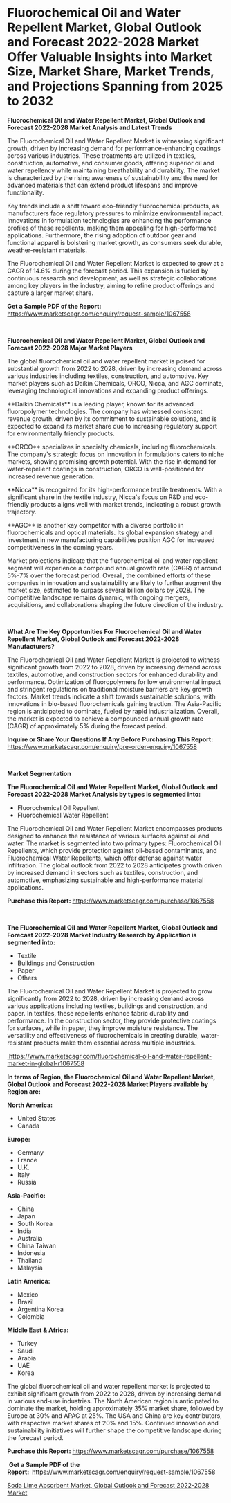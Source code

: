 <p><h1>Fluorochemical Oil and Water Repellent Market, Global Outlook and Forecast 2022-2028 Market Offer Valuable Insights into Market Size, Market Share, Market Trends, and Projections Spanning from 2025 to 2032</h1></p><p><strong>Fluorochemical Oil and Water Repellent Market, Global Outlook and Forecast 2022-2028 Market Analysis and Latest Trends</strong></p>
<p><p>The Fluorochemical Oil and Water Repellent Market is witnessing significant growth, driven by increasing demand for performance-enhancing coatings across various industries. These treatments are utilized in textiles, construction, automotive, and consumer goods, offering superior oil and water repellency while maintaining breathability and durability. The market is characterized by the rising awareness of sustainability and the need for advanced materials that can extend product lifespans and improve functionality.</p><p>Key trends include a shift toward eco-friendly fluorochemical products, as manufacturers face regulatory pressures to minimize environmental impact. Innovations in formulation technologies are enhancing the performance profiles of these repellents, making them appealing for high-performance applications. Furthermore, the rising adoption of outdoor gear and functional apparel is bolstering market growth, as consumers seek durable, weather-resistant materials.</p><p>The Fluorochemical Oil and Water Repellent Market is expected to grow at a CAGR of 14.6% during the forecast period. This expansion is fueled by continuous research and development, as well as strategic collaborations among key players in the industry, aiming to refine product offerings and capture a larger market share.</p></p>
<p><strong>Get a Sample PDF of the Report:&nbsp;</strong> <a href="https://www.marketscagr.com/enquiry/request-sample/1067558?utm_campaign=2800&utm_medium=2&utm_source=Github&utm_content=ia&utm_term=21032025&utm_id=fluorochemical-oil-and-water-repellent-market-global-outlook-and-forecast-2022-2028">https://www.marketscagr.com/enquiry/request-sample/1067558</a></p>
<p>&nbsp;</p>
<p><strong>Fluorochemical Oil and Water Repellent Market, Global Outlook and Forecast 2022-2028 Major Market Players</strong></p>
<p><p>The global fluorochemical oil and water repellent market is poised for substantial growth from 2022 to 2028, driven by increasing demand across various industries including textiles, construction, and automotive. Key market players such as Daikin Chemicals, ORCO, Nicca, and AGC dominate, leveraging technological innovations and expanding product offerings.</p><p>**Daikin Chemicals** is a leading player, known for its advanced fluoropolymer technologies. The company has witnessed consistent revenue growth, driven by its commitment to sustainable solutions, and is expected to expand its market share due to increasing regulatory support for environmentally friendly products.</p><p>**ORCO** specializes in specialty chemicals, including fluorochemicals. The company's strategic focus on innovation in formulations caters to niche markets, showing promising growth potential. With the rise in demand for water-repellent coatings in construction, ORCO is well-positioned for increased revenue generation.</p><p>**Nicca** is recognized for its high-performance textile treatments. With a significant share in the textile industry, Nicca's focus on R&D and eco-friendly products aligns well with market trends, indicating a robust growth trajectory.</p><p>**AGC** is another key competitor with a diverse portfolio in fluorochemicals and optical materials. Its global expansion strategy and investment in new manufacturing capabilities position AGC for increased competitiveness in the coming years.</p><p>Market projections indicate that the fluorochemical oil and water repellent segment will experience a compound annual growth rate (CAGR) of around 5%-7% over the forecast period. Overall, the combined efforts of these companies in innovation and sustainability are likely to further augment the market size, estimated to surpass several billion dollars by 2028. The competitive landscape remains dynamic, with ongoing mergers, acquisitions, and collaborations shaping the future direction of the industry.</p></p>
<p>&nbsp;</p>
<p><strong>What Are The Key Opportunities For Fluorochemical Oil and Water Repellent Market, Global Outlook and Forecast 2022-2028 Manufacturers?</strong></p>
<p><p>The Fluorochemical Oil and Water Repellent Market is projected to witness significant growth from 2022 to 2028, driven by increasing demand across textiles, automotive, and construction sectors for enhanced durability and performance. Optimization of fluoropolymers for low environmental impact and stringent regulations on traditional moisture barriers are key growth factors. Market trends indicate a shift towards sustainable solutions, with innovations in bio-based fluorochemicals gaining traction. The Asia-Pacific region is anticipated to dominate, fueled by rapid industrialization. Overall, the market is expected to achieve a compounded annual growth rate (CAGR) of approximately 5% during the forecast period.</p></p>
<p><strong>Inquire or Share Your Questions If Any Before Purchasing This Report:</strong> <a href="https://www.marketscagr.com/enquiry/pre-order-enquiry/1067558?utm_campaign=2800&utm_medium=2&utm_source=Github&utm_content=ia&utm_term=21032025&utm_id=fluorochemical-oil-and-water-repellent-market-global-outlook-and-forecast-2022-2028">https://www.marketscagr.com/enquiry/pre-order-enquiry/1067558</a></p>
<p>&nbsp;</p>
<p><strong>Market Segmentation</strong></p>
<p><strong>The Fluorochemical Oil and Water Repellent Market, Global Outlook and Forecast 2022-2028 Market Analysis by types is segmented into:</strong></p>
<p><ul><li>Fluorochemical Oil Repellent</li><li>Fluorochemical Water Repellent</li></ul></p>
<p><p>The Fluorochemical Oil and Water Repellent Market encompasses products designed to enhance the resistance of various surfaces against oil and water. The market is segmented into two primary types: Fluorochemical Oil Repellents, which provide protection against oil-based contaminants, and Fluorochemical Water Repellents, which offer defense against water infiltration. The global outlook from 2022 to 2028 anticipates growth driven by increased demand in sectors such as textiles, construction, and automotive, emphasizing sustainable and high-performance material applications.</p></p>
<p><strong>Purchase this Report:&nbsp;</strong><a href="https://www.marketscagr.com/purchase/1067558?utm_campaign=2800&utm_medium=2&utm_source=Github&utm_content=ia&utm_term=21032025&utm_id=fluorochemical-oil-and-water-repellent-market-global-outlook-and-forecast-2022-2028">https://www.marketscagr.com/purchase/1067558</a></p>
<p>&nbsp;</p>
<p><strong>The Fluorochemical Oil and Water Repellent Market, Global Outlook and Forecast 2022-2028 Market Industry Research by Application is segmented into:</strong></p>
<p><ul><li>Textile</li><li>Buildings and Construction</li><li>Paper</li><li>Others</li></ul></p>
<p><p>The Fluorochemical Oil and Water Repellent Market is projected to grow significantly from 2022 to 2028, driven by increasing demand across various applications including textiles, buildings and construction, and paper. In textiles, these repellents enhance fabric durability and performance. In the construction sector, they provide protective coatings for surfaces, while in paper, they improve moisture resistance. The versatility and effectiveness of fluorochemicals in creating durable, water-resistant products make them essential across multiple industries.</p></p>
<p><a href="https://www.marketscagr.com/fluorochemical-oil-and-water-repellent-market-in-global-r1067558?utm_campaign=2800&utm_medium=2&utm_source=Github&utm_content=ia&utm_term=21032025&utm_id=fluorochemical-oil-and-water-repellent-market-global-outlook-and-forecast-2022-2028">&nbsp;https://www.marketscagr.com/fluorochemical-oil-and-water-repellent-market-in-global-r1067558</a></p>
<p><strong>In terms of Region, the Fluorochemical Oil and Water Repellent Market, Global Outlook and Forecast 2022-2028 Market Players available by Region are:</strong></p>
<p>
    <p> <strong> North America: </strong>
        <ul>
            <li>United States</li>
            <li>Canada</li>
        </ul>
        </p> 
    <p> <strong> Europe: </strong>
        <ul>
            <li>Germany</li>
            <li>France</li>
            <li>U.K.</li>
            <li>Italy</li>
            <li>Russia</li>
        </ul>
        </p> 
    <p> <strong> Asia-Pacific: </strong>
        <ul>
            <li>China</li>
            <li>Japan</li>
            <li>South Korea</li>
            <li>India</li>
            <li>Australia</li>
            <li>China Taiwan</li>
            <li>Indonesia</li>
            <li>Thailand</li>
            <li>Malaysia</li>
        </ul>
        </p> 
    <p> <strong> Latin America: </strong>
        <ul>
            <li>Mexico</li>
            <li>Brazil</li>
            <li>Argentina Korea</li>
            <li>Colombia</li>
        </ul>
        </p> 
    <p> <strong> Middle East & Africa: </strong>
        <ul>
            <li>Turkey</li>
            <li>Saudi</li>
            <li>Arabia</li>
            <li>UAE</li>
            <li>Korea</li>
        </ul>
    </p>
    </p>
<p><p>The global fluorochemical oil and water repellent market is projected to exhibit significant growth from 2022 to 2028, driven by increasing demand in various end-use industries. The North American region is anticipated to dominate the market, holding approximately 35% market share, followed by Europe at 30% and APAC at 25%. The USA and China are key contributors, with respective market shares of 20% and 15%. Continued innovation and sustainability initiatives will further shape the competitive landscape during the forecast period.</p></p>
<p><strong>Purchase this Report: </strong><a href="https://www.marketscagr.com/purchase/1067558?utm_campaign=2800&utm_medium=2&utm_source=Github&utm_content=ia&utm_term=21032025&utm_id=fluorochemical-oil-and-water-repellent-market-global-outlook-and-forecast-2022-2028">https://www.marketscagr.com/purchase/1067558</a></p>
<p>&nbsp;<strong>Get a Sample PDF of the Report:&nbsp;&nbsp;</strong><a href="https://www.marketscagr.com/enquiry/request-sample/1067558?utm_campaign=2800&utm_medium=2&utm_source=Github&utm_content=ia&utm_term=21032025&utm_id=fluorochemical-oil-and-water-repellent-market-global-outlook-and-forecast-2022-2028">https://www.marketscagr.com/enquiry/request-sample/1067558</a></p>
<p><strong></strong></p>
<p><p><a href="https://github.com/zupankocka/Market-Research-Report-List-1/blob/main/soda-lime-absorbent-market-global-outlook-and-forecast-2022-2028-market.md?utm_campaign=2800&utm_medium=2&utm_source=Github&utm_content=ia&utm_term=21032025&utm_id=fluorochemical-oil-and-water-repellent-market-global-outlook-and-forecast-2022-2028">Soda Lime Absorbent Market, Global Outlook and Forecast 2022-2028 Market</a></p></p>